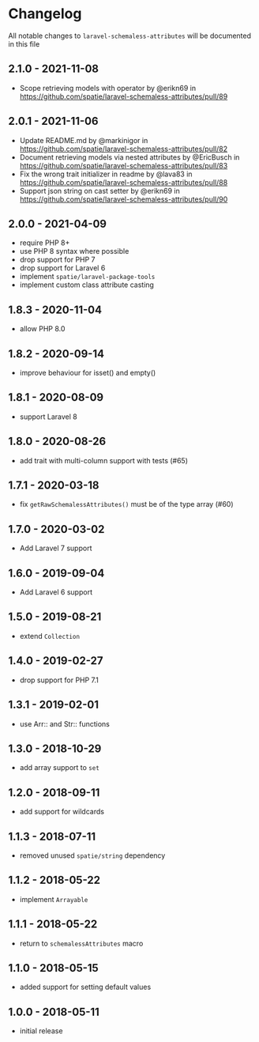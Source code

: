 # Changelog

All notable changes to `laravel-schemaless-attributes` will be documented in this file

## 2.1.0 - 2021-11-08

- Scope retrieving models with operator by @erikn69 in https://github.com/spatie/laravel-schemaless-attributes/pull/89

## 2.0.1 - 2021-11-06

- Update README.md by @markinigor in https://github.com/spatie/laravel-schemaless-attributes/pull/82
- Document retrieving models via nested attributes by @EricBusch in https://github.com/spatie/laravel-schemaless-attributes/pull/83
- Fix the wrong trait initializer in readme by @lava83 in https://github.com/spatie/laravel-schemaless-attributes/pull/88
- Support json string on cast setter by @erikn69 in https://github.com/spatie/laravel-schemaless-attributes/pull/90

## 2.0.0 - 2021-04-09

- require PHP 8+
- use PHP 8 syntax where possible
- drop support for PHP 7
- drop support for Laravel 6
- implement `spatie/laravel-package-tools`
- implement custom class attribute casting

## 1.8.3 - 2020-11-04

- allow PHP 8.0

## 1.8.2 - 2020-09-14

- improve behaviour for isset() and empty()

## 1.8.1 - 2020-08-09

- support Laravel 8

## 1.8.0 - 2020-08-26

- add trait with multi-column support with tests (#65)

## 1.7.1 - 2020-03-18

- fix `getRawSchemalessAttributes()` must be of the type array (#60)

## 1.7.0 - 2020-03-02

- Add Laravel 7 support

## 1.6.0 - 2019-09-04

- Add Laravel 6 support

## 1.5.0 - 2019-08-21

- extend `Collection`

## 1.4.0 - 2019-02-27

- drop support for PHP 7.1

## 1.3.1 - 2019-02-01

- use Arr:: and Str:: functions

## 1.3.0 - 2018-10-29

- add array support to `set`

## 1.2.0 - 2018-09-11

- add support for wildcards 

## 1.1.3 - 2018-07-11

- removed unused `spatie/string` dependency

## 1.1.2 - 2018-05-22

- implement `Arrayable`

## 1.1.1 - 2018-05-22

- return to `schemalessAttributes` macro

## 1.1.0 - 2018-05-15

- added support for setting default values

## 1.0.0 - 2018-05-11

- initial release
